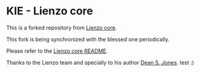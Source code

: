 KIE - Lienzo core
==================

This is a forked repository from [Lienzo core](https://github.com/ahome-it/lienzo-core).

This fork is being synchronized with the blessed one periodically.

Please refer to the [Lienzo core README](https://github.com/ahome-it/lienzo-core/blob/master/README.md).

Thanks to the Lienzo team and specially to his author [Dean S. Jones](mailto:deansjones@gmail.com).
test :)
